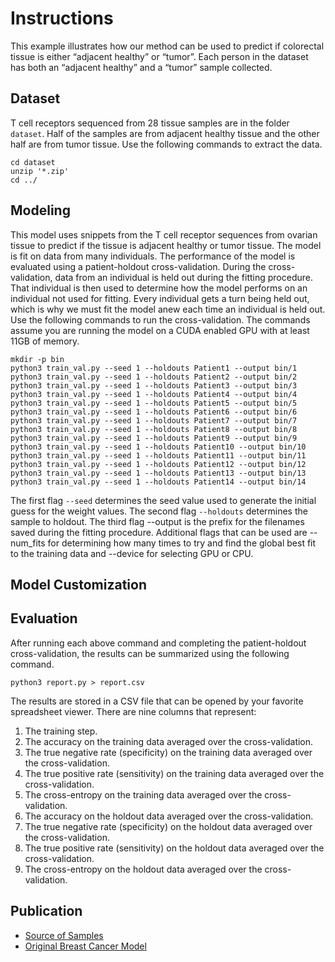 # Instructions
This example illustrates how our method can be used to predict if colorectal tissue is either “adjacent healthy” or “tumor”. Each person in the dataset has both an “adjacent healthy” and a “tumor” sample collected.

## Dataset
T cell receptors sequenced from 28 tissue samples are in the folder `dataset`. Half of the samples are from adjacent healthy tissue and the other half are from tumor tissue. Use the following commands to extract the data.
```
cd dataset
unzip '*.zip'
cd ../
```

## Modeling
This model uses snippets from the T cell receptor sequences from ovarian tissue to predict if the tissue is adjacent healthy or tumor tissue. The model is fit on data from many individuals. The performance of the model is evaluated using a patient-holdout cross-validation. During the cross-validation, data from an individual is held out during the fitting procedure. That individual is then used to determine how the model performs on an individual not used for fitting. Every individual gets a turn being held out, which is why we must fit the model anew each time an individual is held out. Use the following commands to run the cross-validation. The commands assume you are running the model on a CUDA enabled GPU with at least 11GB of memory.
```
mkdir -p bin
python3 train_val.py --seed 1 --holdouts Patient1 --output bin/1
python3 train_val.py --seed 1 --holdouts Patient2 --output bin/2
python3 train_val.py --seed 1 --holdouts Patient3 --output bin/3
python3 train_val.py --seed 1 --holdouts Patient4 --output bin/4
python3 train_val.py --seed 1 --holdouts Patient5 --output bin/5
python3 train_val.py --seed 1 --holdouts Patient6 --output bin/6
python3 train_val.py --seed 1 --holdouts Patient7 --output bin/7
python3 train_val.py --seed 1 --holdouts Patient8 --output bin/8
python3 train_val.py --seed 1 --holdouts Patient9 --output bin/9
python3 train_val.py --seed 1 --holdouts Patient10 --output bin/10
python3 train_val.py --seed 1 --holdouts Patient11 --output bin/11
python3 train_val.py --seed 1 --holdouts Patient12 --output bin/12
python3 train_val.py --seed 1 --holdouts Patient13 --output bin/13
python3 train_val.py --seed 1 --holdouts Patient14 --output bin/14
```
The first flag `--seed` determines the seed value used to generate the initial guess for the weight values. The second flag `--holdouts` determines the sample to holdout. The third flag --output is the prefix for the filenames saved during the fitting procedure. Additional flags that can be used are --num_fits for determining how many times to try and find the global best fit to the training data and --device for selecting GPU or CPU.

## Model Customization

## Evaluation
After running each above command and completing the patient-holdout cross-validation, the results can be summarized using the following command.
```
python3 report.py > report.csv
```
The results are stored in a CSV file that can be opened by your favorite spreadsheet viewer. There are nine columns that represent:
1.	The training step.
2.	The accuracy on the training data averaged over the cross-validation.
3.	The true negative rate (specificity) on the training data averaged over the cross-validation.
4.	The true positive rate (sensitivity) on the training data averaged over the cross-validation.
5.	The cross-entropy on the training data averaged over the cross-validation.
6.	The accuracy on the holdout data averaged over the cross-validation.
7.	The true negative rate (specificity) on the holdout data averaged over the cross-validation.
8.	The true positive rate (sensitivity) on the holdout data averaged over the cross-validation.
9.	The cross-entropy on the holdout data averaged over the cross-validation.

## Publication
* [Source of Samples](https://www.ncbi.nlm.nih.gov/pmc/articles/PMC5714653/)
* [Original Breast Cancer Model](https://www.ncbi.nlm.nih.gov/pmc/articles/PMC6445742/)
